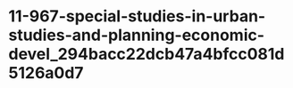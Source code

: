 # 11-967-special-studies-in-urban-studies-and-planning-economic-devel_294bacc22dcb47a4bfcc081d5126a0d7